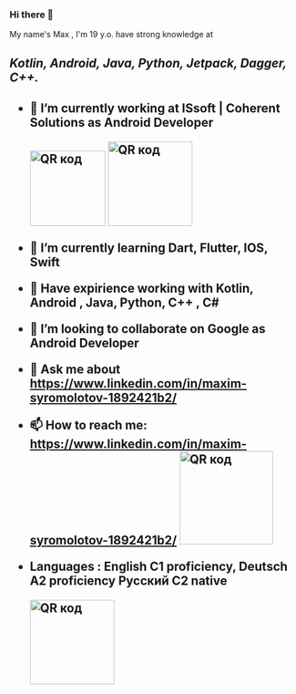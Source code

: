 ### Hi there 👋
My name's Max , I'm 19 y.o. have strong knowledge at <h2><b><i>Kotlin, Android, Java, Python, Jetpack, Dagger, C++.</i></b><h2>

- 🔭 I’m currently working at ISsoft | Coherent Solutions as Android Developer
  
  <a href="http://qrcoder.ru" target="_blank"><img src="http://qrcoder.ru/code/?https%3A%2F%2Fissoft.by%2F&4&0" width="132" height="132" border="0" title="QR код"></a> <a href="http://qrcoder.ru" target="_blank"><img src="http://qrcoder.ru/code/?https%3A%2F%2Fwww.coherentsolutions.com%2F&4&0" width="148" height="148" border="0" title="QR код"></a>
- 🌱 I’m currently learning Dart, Flutter, IOS, Swift
- 💪 Have expirience working with Kotlin, Android , Java, Python, C++ , C#
- 👯 I’m looking to collaborate on Google as Android Developer
- 💬 Ask me about https://www.linkedin.com/in/maxim-syromolotov-1892421b2/
- 📫 How to reach me: https://www.linkedin.com/in/maxim-syromolotov-1892421b2/
    <a href="http://qrcoder.ru" target="_blank"><img src="http://qrcoder.ru/code/?https%3A%2F%2Fby.linkedin.com%2Fin%2Fmaxim-syromolotov-1892421b2&4&0" width="164" height="164" border="0" title="QR код"></a>
- Languages : English C1 proficiency,
              Deutsch A2 proficiency
              Русский C2 native

     <a href="http://qrcoder.ru" target="_blank"><img src="http://qrcoder.ru/code/?https%3A%2F%2Fwww.efset.org%2Fcert%2FPW4TEB&4&0" width="148" height="148" border="0" title="QR код"></a>
